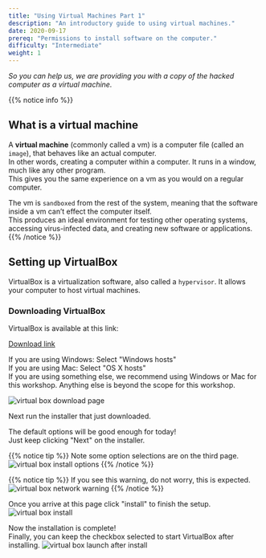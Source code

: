 ```yaml
---
title: "Using Virtual Machines Part 1"
description: "An introductory guide to using virtual machines."
date: 2020-09-17
prereq: "Permissions to install software on the computer."
difficulty: "Intermediate"
weight: 1
---
```


*So you can help us, we are providing you with a copy of the hacked computer as a virtual machine.*

{{% notice info %}}
## What is a virtual machine
A **virtual machine** (commonly called a vm) is a computer file (called an `image`), that behaves like an actual computer.  
In other words, creating a computer within a computer. It runs in a window, much like any other program.  
This gives you the same experience on a vm as you would on a regular computer.

The vm is `sandboxed` from the rest of the system, meaning that the software inside a vm can’t effect the computer itself.  
This produces an ideal environment for testing other operating systems, accessing virus-infected data, and creating new software or applications.
{{% /notice %}}

## Setting up VirtualBox
VirtualBox is a virtualization software, also called a `hypervisor`. It allows your computer to host virtual machines.

### Downloading VirtualBox
VirtualBox is available at this link:

<a class="my-2 mx-4 btn btn-info" href="https://www.virtualbox.org/wiki/Downloads">
Download link
</a>

If you are using Windows:  Select "Windows hosts"  
If you are using Mac:  Select "OS X hosts"  
If you are using something else, we recommend using Windows or Mac for this workshop. Anything else is beyond the scope for this workshop.  

![virtual box download page](../images/vbox-dlpage-update.PNG?classes=border,shadow)

Next run the installer that just downloaded.

The default options will be good enough for today!  
Just keep clicking "Next" on the installer.

{{% notice tip %}}
Note some option selections are on the third page.
![virtual box install options](../images/vbox-install-03.PNG?classes=border,shadow)
{{% /notice %}}

{{% notice tip %}}
If you see this warning, do not worry, this is expected. 
![virtual box network warning](../images/vbox-install-04.PNG?classes=border,shadow)
{{% /notice %}}

Once you arrive at this page click "install" to finish the setup.
![virtual box install](../images/vbox-install-05.PNG?classes=border,shadow)

Now the installation is complete!  
Finally, you can keep the checkbox selected to start VirtualBox after installing.
![virtual box launch after install](../images/vbox-install-06.PNG?classes=border,shadow)
